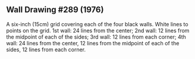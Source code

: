 ## Wall Drawing #289 (1976)

A six-inch (15cm) grid covering each of the four black walls. White lines to points on the grid.
1st wall: 24 lines from the center;
2nd wall: 12 lines from the midpoint of each of the sides;
3rd wall: 12 lines from each corner;
4th wall: 24 lines from the center, 12 lines from the midpoint of each of the sides, 12 lines from each corner.